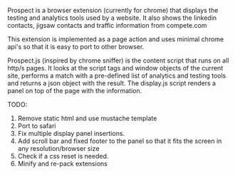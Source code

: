 Prospect is a browser extension (currently for chrome) that displays the testing and analytics tools used by a website. It also shows the linkedin contacts, jigsaw contacts and traffic information from compete.com

This extension is implemented as a page action and uses minimal chrome api's so that it is easy to port to other browser. 

Prospect.js (inspired by chrome sniffer) is the content script that runs on all http/s pages. It looks at the script tags and window objects of the current site, performs a match with a pre-defined list of analytics and testing tools and returns a json object with the result. The display.js script renders a panel on top of the page with the information. 

TODO:

1. Remove static html and use mustache template
2. Port to safari
3. Fix multiple display panel insertions. 
4. Add scroll bar and fixed footer to the panel so that it fits the screen in any resolution/browser size
5. Check if a css reset is needed.
6. Minify and re-pack extensions
